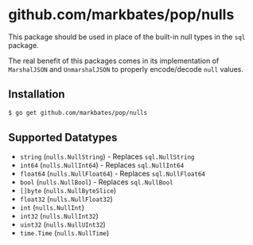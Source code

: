 # github.com/markbates/pop/nulls

This package should be used in place of the built-in null types in the `sql` package.

The real benefit of this packages comes in its implementation of `MarshalJSON` and `UnmarshalJSON` to properly encode/decode `null` values.

## Installation

``` bash
$ go get github.com/markbates/pop/nulls
```

## Supported Datatypes

* `string` (`nulls.NullString`) - Replaces `sql.NullString`
* `int64` (`nulls.NullInt64`) - Replaces `sql.NullInt64`
* `float64` (`nulls.NullFloat64`) - Replaces `sql.NullFloat64`
* `bool` (`nulls.NullBool`) - Replaces `sql.NullBool`
* `[]byte` (`nulls.NullByteSlice`)
* `float32` (`nulls.NullFloat32`)
* `int` (`nulls.NullInt`)
* `int32` (`nulls.NullInt32`)
* `uint32` (`nulls.NullUInt32`)
* `time.Time` (`nulls.NullTime`)
